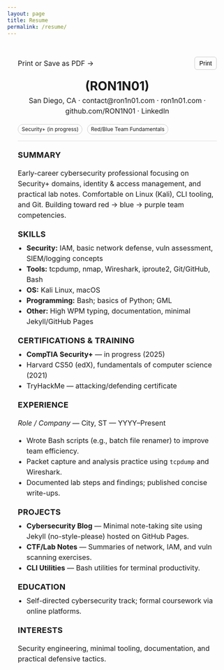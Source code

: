 ```yaml
---
layout: page
title: Resume
permalink: /resume/
---
```


<style>
/* Minimal, print-friendly styles scoped to the resume container */
.resume-container {
  max-width: 820px;
  margin: 0 auto;
  padding: 24px;
  line-height: 1.5;
  font-size: 16px;
}
.resume-header {
  display: flex;
  justify-content: space-between;
  align-items: flex-start;
  gap: 16px;
  flex-wrap: wrap;
  border-bottom: 1px solid #ddd;
  padding-bottom: 12px;
  margin-bottom: 16px;
}
.resume-header h1 {
  margin: 0;
  font-size: 28px;
}
.meta a { text-decoration: none; }
.meta a:hover { text-decoration: underline; }
.section { margin: 18px 0; }
.section h2 {
  font-size: 18px;
  margin: 0 0 6px 0;
  text-transform: uppercase;
  letter-spacing: .02em;
}
.list-compact { margin: 0; padding-left: 20px; }
.badges span {
  display: inline-block;
  padding: 2px 8px;
  border: 1px solid #ccc;
  border-radius: 999px;
  margin: 2px 6px 2px 0;
  font-size: 12px;
}
.util {
  display: flex; justify-content: space-between; align-items: center; gap: 8px;
  margin: 8px 0 16px 0;
}
.print-btn {
  font-size: 14px; border: 1px solid #ccc; padding: 6px 10px; border-radius: 6px;
  background: transparent; cursor: pointer;
}

@media print {
  .util, .print-btn { display: none !important; }
  a[href]:after { content: ""; }
  body { margin: 0; }
  .resume-container { padding: 0; }
}
</style>

<div class="resume-container">
  <div class="util">
    <span>Print or Save as PDF →</span>
    <button class="print-btn" onclick="window.print()">Print</button>
  </div>

  <header class="resume-header">
    <div>
      <h1>(RON1N01)</h1>
      <div class="meta">
        San Diego, CA · <a href="mailto:contact@ron1n01.com">contact@ron1n01.com</a> ·
        <a href="https://ron1n01.com">ron1n01.com</a> ·
        <a href="https://github.com/RON1N01">github.com/RON1N01</a> ·
        <a href="https://www.linkedin.com/in/YOUR-LINKEDIN/">LinkedIn</a>
      </div>
    </div>
    <div class="badges">
      <span>Security+ (in progress)</span>
      <span>Red/Blue Team Fundamentals</span>
    </div>
  </header>

  <section class="section">
    <h2>Summary</h2>
    <p>
      Early-career cybersecurity professional focusing on Security+ domains, identity & access management, and practical lab notes. 
      Comfortable on Linux (Kali), CLI tooling, and Git. Building toward red → blue → purple team competencies.
    </p>
  </section>

  <section class="section">
    <h2>Skills</h2>
    <ul class="list-compact">
      <li><strong>Security:</strong> IAM, basic network defense, vuln assessment, SIEM/logging concepts</li>
      <li><strong>Tools:</strong> tcpdump, nmap, Wireshark, iproute2, Git/GitHub, Bash</li>
      <li><strong>OS:</strong> Kali Linux, macOS</li>
      <li><strong>Programming:</strong> Bash; basics of Python; GML</li>
      <li><strong>Other:</strong> High WPM typing, documentation, minimal Jekyll/GitHub Pages</li>
    </ul>
  </section>

  <section class="section">
    <h2>Certifications & Training</h2>
    <ul class="list-compact">
      <li><strong>CompTIA Security+</strong> — in progress (2025)</li>
      <li>Harvard CS50 (edX), fundamentals of computer science (2021)</li>
      <li>TryHackMe — attacking/defending certificate</li>
    </ul>
  </section>

  <section class="section">
    <h2>Experience</h2>
    <p><em>Role / Company</em> — City, ST — YYYY–Present</p>
    <ul class="list-compact">
      <li>Wrote Bash scripts (e.g., batch file renamer) to improve team efficiency.</li>
      <li>Packet capture and analysis practice using <code>tcpdump</code> and Wireshark.</li>
      <li>Documented lab steps and findings; published concise write-ups.</li>
    </ul>
  </section>

  <section class="section">
    <h2>Projects</h2>
    <ul class="list-compact">
      <li><strong>Cybersecurity Blog</strong> — Minimal note-taking site using Jekyll (no-style-please) hosted on GitHub Pages.</li>
      <li><strong>CTF/Lab Notes</strong> — Summaries of network, IAM, and vuln scanning exercises.</li>
      <li><strong>CLI Utilities</strong> — Bash utilities for terminal productivity.</li>
    </ul>
  </section>

  <section class="section">
    <h2>Education</h2>
    <ul class="list-compact">
      <li>Self-directed cybersecurity track; formal coursework via online platforms.</li>
    </ul>
  </section>

  <section class="section">
    <h2>Interests</h2>
    <p>Security engineering, minimal tooling, documentation, and practical defensive tactics.</p>
  </section>
</div>
